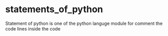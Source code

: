 # statements_of_python
Statement of python is one of the python languge module for comment the code lines inside the code

